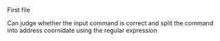 First file

Can judge whether the input command is correct and split the command into address coornidate using the regular expression
